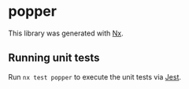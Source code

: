 # popper

This library was generated with [Nx](https://nx.dev).

## Running unit tests

Run `nx test popper` to execute the unit tests via [Jest](https://jestjs.io).
